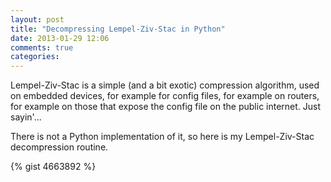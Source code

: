 ```yaml
---
layout: post
title: "Decompressing Lempel-Ziv-Stac in Python"
date: 2013-01-29 12:06
comments: true
categories: 
---
```

Lempel-Ziv-Stac is a simple (and a bit exotic) compression algorithm,
used on embedded devices, for example for config files, for example on routers,
for example on those that expose the config file on the public internet. Just sayin'...

There is not a Python implementation of it, so here is my Lempel-Ziv-Stac decompression routine.
<!-- more -->
{% gist 4663892 %}
